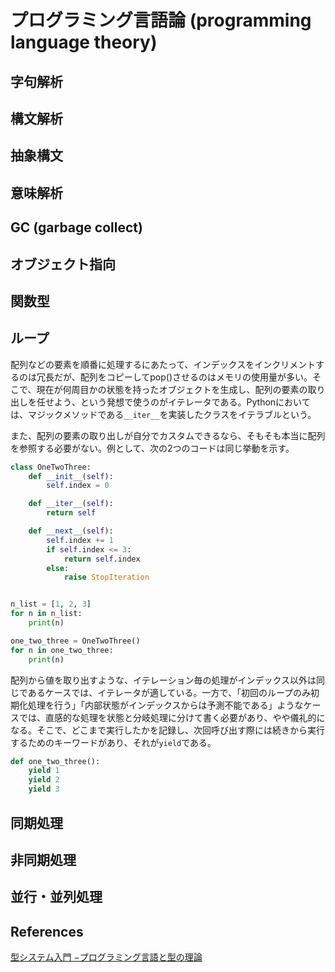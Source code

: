 # プログラミング言語論 (programming language theory)

## 字句解析

## 構文解析

## 抽象構文

## 意味解析

## GC (garbage collect)

## オブジェクト指向

## 関数型

## ループ

配列などの要素を順番に処理するにあたって、インデックスをインクリメントするのは冗長だが、配列をコピーしてpop()させるのはメモリの使用量が多い。そこで、現在が何周目かの状態を持ったオブジェクトを生成し、配列の要素の取り出しを任せよう、という発想で使うのがイテレータである。Pythonにおいては、マジックメソッドである`__iter__`を実装したクラスをイテラブルという。

また、配列の要素の取り出しが自分でカスタムできるなら、そもそも本当に配列を参照する必要がない。例として、次の2つのコードは同じ挙動を示す。

```python
class OneTwoThree:
    def __init__(self):
        self.index = 0

    def __iter__(self):
        return self

    def __next__(self):
        self.index += 1
        if self.index <= 3:
            return self.index
        else:
            raise StopIteration


n_list = [1, 2, 3]
for n in n_list:
    print(n)

one_two_three = OneTwoThree()
for n in one_two_three:
    print(n)
```

配列から値を取り出すような、イテレーション毎の処理がインデックス以外は同じであるケースでは、イテレータが適している。一方で、「初回のループのみ初期化処理を行う」「内部状態がインデックスからは予測不能である」ようなケースでは、直感的な処理を状態と分岐処理に分けて書く必要があり、やや儀礼的になる。そこで、どこまで実行したかを記録し、次回呼び出す際には続きから実行するためのキーワードがあり、それが`yield`である。

```python
def one_two_three():
    yield 1
    yield 2
    yield 3
```

## 同期処理

<!-- セマフォ -->

## 非同期処理

## 並行・並列処理

<!-- コルーチン, ゴルーチンとの違いも -->

## References

[型システム入門 −プログラミング言語と型の理論](https://amzn.to/4elvECy)
